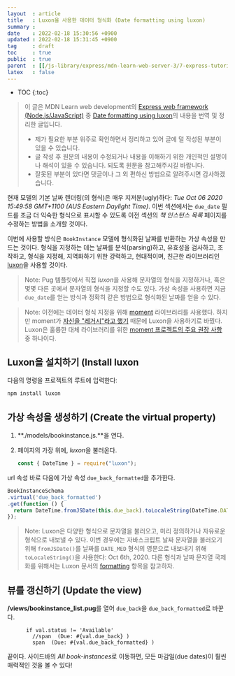 ```yaml
---
layout  : article
title   : Luxon을 사용한 데이터 형식화 (Date formatting using luxon)
summary : 
date    : 2022-02-18 15:30:56 +0900
updated : 2022-02-18 15:31:45 +0900
tag     : draft
toc     : true
public  : true
parent  : [[/js-library/express/mdn-learn-web-server-3/7-express-tutorial-5]]
latex   : false
---
```

* TOC
{:toc}

> 이 글은 MDN Learn web development의 [Express web framework (Node.js/JavaScript)](https://developer.mozilla.org/en-US/docs/Learn/Server-side/Express_Nodejs) 중 [Date formatting using luxon](https://developer.mozilla.org/en-US/docs/Learn/Server-side/Express_Nodejs/Displaying_data/Date_formatting_using_moment)의 내용을 번역 및 정리한 글입니다.
>
> * 제가 필요한 부분 위주로 확인하면서 정리하고 있어 글에 덜 작성된 부분이 있을 수 있습니다.
> * 글 작성 후 원문의 내용이 수정되거나 내용을 이해하기 위한 개인적인 설명이나 해석이 있을 수 있습니다. 되도록 원문을 참고해주시길 바랍니다.
> * 잘못된 부분이 있다면 댓글이나 그 외 편하신 방법으로 알려주시면 감사하겠습니다.

현재 모델의 기본 날짜 렌더링(의 형식)은 매우 지저분(ugly)하다: *Tue Oct 06 2020 15:49:58 GMT+1100 (AUS Eastern Daylight Time)*. 이번 섹션에서는 `due_date` 필드를 조금 더 익숙한 형식으로 표시할 수 있도록 이전 섹션의 *책 인스턴스 목록* 페이지를 수정하는 방법을 소개할 것이다.

이번에 사용할 방식은 `BookInstance` 모델에 형식화된 날짜를 반환하는 가상 속성을 만드는 것이다. 형식을 지정하는 데는 날짜를 분석(parsing)하고, 유효성을 검사하고, 조작하고, 형식을 지정해, 지역화하기 위한 강력하고, 현대적이며, 친근한 라이브러리인 [luxon](https://www.npmjs.com/package/luxon)을 사용할 것이다.

> Note: Pug 템플릿에서 직접 *luxon*을 사용해 문자열의 형식을 지정하거나, 혹은 몇몇 다른 곳에서 문자열의 형식을 지정할 수도 있다. 가상 속성을 사용하면 지금 `due_date`를 얻는 방식과 정확히 같은 방법으로 형식화된 날짜를 얻을 수 있다.

> Note: 이전에는 데이터 형식 지정을 위해 [moment](https://www.npmjs.com/package/moment) 라이브러리를 사용했다. 하지만 moment가 [자신을 "레거시"라고 했기](https://momentjs.com/docs/#/-project-status/) 때문에 Luxon을 사용하기로 바꿨다. Luxon은 훌륭한 대체 라이브러리를 위한 [moment 프로젝트의 주요 권장 사항](https://momentjs.com/docs/#/-project-status/recommendations/) 중 하나이다.

## Luxon을 설치하기 (Install luxon

다음의 명령을 프로젝트의 루트에 입력한다:

```zsh
npm install luxon
```

## 가상 속성을 생성하기 (Create the virtual property)

1. **./models/bookinstance.js.**을 연다.
1. 페이지의 가장 위에, *luxon*을 불러온다.

    ```js
    const { DateTime } = require("luxon");
    ```

url 속성 바로 다음에 가상 속성 `due_back_formatted`을 추가한다.

```js
BookInstanceSchema
.virtual('due_back_formatted')
.get(function () {
  return DateTime.fromJSDate(this.due_back).toLocaleString(DateTime.DATE_MED);
});
```

> Note: Luxon은 다양한 형식으로 문자열을 불러오고, 미리 정의하거나 자유로운 형식으로 내보낼 수 있다. 이번 경우에는 자바스크립트 날짜 문자열을 불러오기 위해 `fromJSDate()`를 날짜를 `DATE_MED` 형식의 영문으로 내보내기 위해 `toLocaleString()`을 사용한다: Oct 6th, 2020. 다른 형식과 날짜 문자열 국제화를 위해서는 Luxon 문서의 [formatting](https://github.com/moment/luxon/blob/master/docs/formatting.md#formatting) 항목을 참고하자.

## 뷰를 갱신하기 (Update the view)

**/views/bookinstance_list.pug**를 열어 `due_back`을 `due_back_formatted`로 바꾼다.

```pug
      if val.status != 'Available'
        //span  (Due: #{val.due_back} )
        span  (Due: #{val.due_back_formatted} )
```

끝이다. 사이드바의 *All book-instances*로 이동하면, 모든 마감일(due dates)이 훨씬 매력적인 것을 볼 수 있다!
